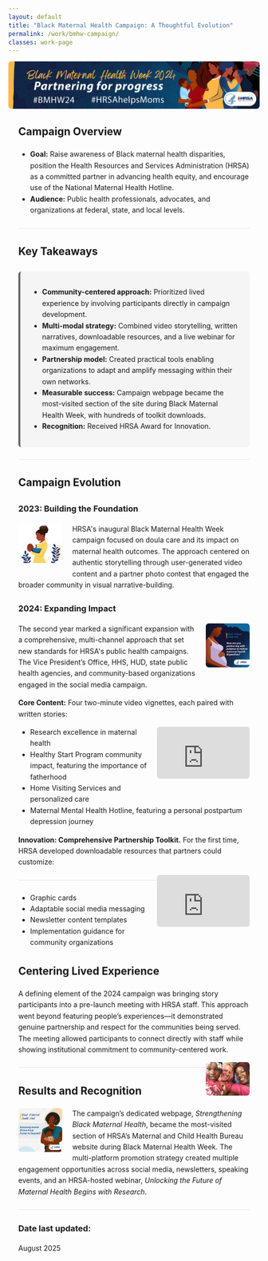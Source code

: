 ```yaml
---
layout: default
title: "Black Maternal Health Campaign: A Thoughtful Evolution"
permalink: /work/bmhw-campaign/
classes: work-page
---
```


<style>
/* Page-local container for margins & width */
.case {
  max-width: 56rem;               /* ~896px: comfortable mid width */
  margin: 0 auto;                 /* centers content */
  padding: 0 1.25rem;             /* side breathing room */
  line-height: 1.6;
}

/* Banner constrained to content width */
.banner img {
  width: 100%;
  height: auto;
  max-height: 240px;              /* keep banner from dominating */
  object-fit: cover;
  border-radius: 6px;
  display: block;
  margin-bottom: 1.25rem;
}

/* Soft callout box (Key Takeaways) */
.key-takeaways {
  background: #f5f5f5;
  border-left: 4px solid #666;
  padding: 1rem 1.25rem;
  margin: 1.5rem 0;
  border-radius: 6px;
}

/* Constrain ALL images inside the case */
.case img {
  max-width: 100%;
  height: auto;
  border-radius: 6px;
}

/* Inline images: ~half the earlier size, with float */
.inline-img.left,
.inline-img.right {
  max-width: 19%;                 /* ~quarter of content width */
}
.inline-img.left  { float: left;  margin: 0 1.25rem 1rem 0; }
.inline-img.right { float: right; margin: 0 0 1rem 1.25rem; }

/* Inline (small) video that sits with text */
.video-inline {
  float: right;
  width: min(320px, 40%);         /* ≈ quarter-ish width */
  aspect-ratio: 16 / 9;
  margin: 0 0 1rem 1rem;
  overflow: hidden;
  border-radius: 6px;
}
.video-inline iframe {
  width: 100%;
  height: 100%;
  border: 0;
}

/* Full-width (capped) video block, if needed elsewhere */
.video-embed {
  position: relative;
  padding-bottom: 56.25%;
  height: 0;
  margin: 1.25rem auto;
  max-width: 48rem;               /* cap around 768px */
}
.video-embed iframe {
  position: absolute; top: 0; left: 0;
  width: 100%; height: 100%;
  border: 0; border-radius: 6px;
}

/* Simple separators */
.hr { border-top: 1px solid #e5e5e5; margin: 1.5rem 0; }

/* Mobile tweaks: stack floats */
@media (max-width: 768px) {
  .inline-img.left,
  .inline-img.right,
  .video-inline {
    float: none;
    width: 100%;
    max-width: 100%;
    margin: 1rem 0;
  }
}
</style>

<!-- Banner -->
<div class="banner">
  <img src="/assets/images/bmhw-2024-web-banner.jpg" alt="Black Maternal Health Week campaign banner">
</div>

<div class="case">

  <h2>Campaign Overview</h2>
  <ul>
    <li><strong>Goal:</strong> Raise awareness of Black maternal health disparities, position the Health Resources and Services Administration (HRSA) as a committed partner in advancing health equity, and encourage use of the National Maternal Health Hotline.</li>
    <li><strong>Audience:</strong> Public health professionals, advocates, and organizations at federal, state, and local levels.</li>
  </ul>

  <div class="hr"></div>

  <h2>Key Takeaways</h2>
  <div class="key-takeaways">
    <ul>
      <li><strong>Community-centered approach:</strong> Prioritized lived experience by involving participants directly in campaign development.</li>
      <li><strong>Multi-modal strategy:</strong> Combined video storytelling, written narratives, downloadable resources, and a live webinar for maximum engagement.</li>
      <li><strong>Partnership model:</strong> Created practical tools enabling organizations to adapt and amplify messaging within their own networks.</li>
      <li><strong>Measurable success:</strong> Campaign webpage became the most-visited section of the site during Black Maternal Health Week, with hundreds of toolkit downloads.</li>
      <li><strong>Recognition:</strong> Received HRSA Award for Innovation.</li>
    </ul>
  </div>

  <div class="hr"></div>

  <h2>Campaign Evolution</h2>

  <h3>2023: Building the Foundation</h3>
  <img src="/assets/images/BMHWicon2023.jpg" alt="Icon for 2023 campaign" class="inline-img left">
  <p>HRSA's inaugural Black Maternal Health Week campaign focused on doula care and its impact on maternal health outcomes. The approach centered on authentic storytelling through user-generated video content and a partner photo contest that engaged the broader community in visual narrative-building.</p>

  <h3>2024: Expanding Impact</h3>
  <img src="/assets/images/BMHWsquarePartnerPurpose.jpg" alt="Partnering graphic" class="inline-img right">
  <p>The second year marked a significant expansion with a comprehensive, multi-channel approach that set new standards for HRSA's public health campaigns. The Vice President’s Office, HHS, HUD, state public health agencies, and community-based organizations engaged in the social media campaign.</p>
  

  <p><strong>Core Content:</strong> Four two-minute video vignettes, each paired with written stories:</p>
   <!-- Inline, constrained video on the right -->
    <div class="video-inline">
      <iframe src="https://www.youtube.com/embed/cs7wvSViTAM" allowfullscreen title="Campaign video 1"></iframe>
    </div>
  <ul>
    <li>Research excellence in maternal health</li>
    <li>Healthy Start Program community impact, featuring the importance of fatherhood</li>
    <li>Home Visiting Services and personalized care</li>
    <li>Maternal Mental Health Hotline, featuring a personal postpartum depression journey</li>
  </ul>


  <p><strong>Innovation: Comprehensive Partnership Toolkit.</strong> For the first time, HRSA developed downloadable resources that partners could customize:</p>
    <!-- Second inline, constrained video on the right -->
      <div class="video-inline">
        <iframe src="https://www.youtube.com/embed/3mOvkEkEMMg" allowfullscreen title="User-generated 2024 video"></iframe>
      </div>

  <div class="hr"></div>
  <ul>
    <li>Graphic cards</li>
    <li>Adaptable social media messaging</li>
    <li>Newsletter content templates</li>
    <li>Implementation guidance for community organizations</li>
  </ul>



  <h2>Centering Lived Experience</h2>
  <p>A defining element of the 2024 campaign was bringing story participants into a pre-launch meeting with HRSA staff. This approach went beyond featuring people’s experiences—it demonstrated genuine partnership and respect for the communities being served. The meeting allowed participants to connect directly with staff while showing institutional commitment to community-centered work.</p>

  <img src="/assets/images/BMHWfatima.jpg" alt="Participants meeting with HRSA staff" class="inline-img right">

  <div class="hr"></div>

  <h2>Results and Recognition</h2>

  <img src="/assets/images/BMHWsquareBumpBeyond.jpg" alt="Results graphic" class="inline-img left">

  <p>The campaign’s dedicated webpage, <em>Strengthening Black Maternal Health</em>, became the most-visited section of HRSA’s Maternal and Child Health Bureau website during Black Maternal Health Week. The multi-platform promotion strategy created multiple engagement opportunities across social media, newsletters, speaking events, and an HRSA-hosted webinar, <em>Unlocking the Future of Maternal Health Begins with Research</em>.</p>

  <div class="hr"></div>

  <h3>Date last updated:</h3>
  <p>August 2025</p>

</div> <!-- /case -->

